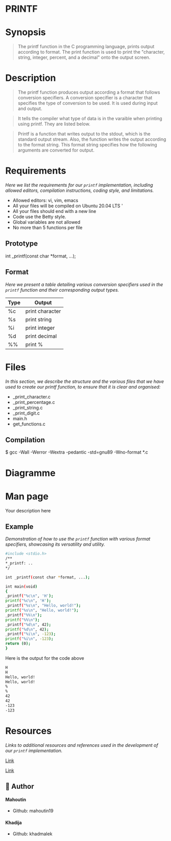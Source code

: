# PRINTF


# Synopsis
>The printf function in the C programming language, prints output according to format. The print function is used to print the "character, string, integer, percent, and a decimal" onto the output screen.


# Description

> The printf function produces output according a format that follows conversion specifiers. A conversion specifier is a character that specifies the type of conversion to be used. It is used during input and output.

>It tells the compiler what type of data is in the varaible when printing using printf. They are listed below.

>Printf is a function that writes output to the stdout, which is the standard output stream. Also, the function writes the output according to the format string. This format string specifies how the following arguments are converted for output.


# Requirements

_Here we list the requirements for our `printf` implementation, including allowed editors, compilation instructions, coding style, and limitations._


- Allowed editors: vi, vim, emacs
- All your files will be compiled on Ubuntu 20.04 LTS '
- All your files should end with a new line
- Code use the Betty style.
- Global variables are not allowed
- No more than 5 functions per file


## Prototype

int _printf(const char *format, ...);


## Format

_Here we present a table detailing various conversion specifiers used in the `printf` function and their corresponding output types._


| Type | Output
| -------- | -------- |
| %c    | print character    |
| %s   | print string   |
| %i    | print integer    |
| %d   | print decimal   |
| %%  | print %    |



# Files

_In this section, we describe the structure and the various files that we have used to create our printf function, to ensure that it is clear and organised:_

* _print_character.c
* _print_percentage.c
* _print_string.c
* _print_digit.c
* main.h
* get_functions.c


## Compilation

$ gcc -Wall -Werror -Wextra -pedantic -std=gnu89 -Wno-format *.c


# Diagramme

#  Man page 
  
Your description here
    
    

## Example
  
_Demonstration of how to use the `printf` function with various format specifiers, showcasing its versatility and utility._


```bash
#include <stdio.h>
/**
*_printf: ..
*/

int _printf(const char *format, ...);

int main(void)
{
_printf("%c\n", 'H');
printf("%c\n", 'H');
_printf("%s\n", "Hello, world!");
printf("%s\n", "Hello, world!");
_printf("%%\n");
printf("%%\n");
_printf("%d\n", 42);
printf("%d\n", 42);
_printf("%i\n", -123);
printf("%i\n", -123);
return (0);
}
```
Here is the output for the code above

```bash
H
H
Hello, world!
Hello, world!
%
%
42
42
-123
-123
```



# Resources

_Links to additional resources and references used in the development of our `printf` implementation._


[Link](https://lucid.app/lucidchart/89602a7b-d7f2-4df1-9103-d0a8e84405c6/edit?beaconFlowId=CC7C5B9253D62F02&invitationId=inv_c8d67e15-f958-4b55-a580-b1a3aed8193c&page=0_0#)


[Link](https://docs.github.com/fr/get-started/writing-on-github/getting-started-with-writing-and-formatting-on-github/basic-writing-and-formatting-syntax)
        


## 🙇 Author
#### Mahoutin
- Github: mahoutin19
#### Khadija
- Github: khadmalek
